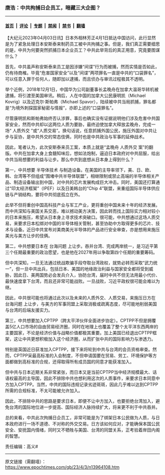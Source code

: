 ### 唐浩：中共拘捕日企员工，暗藏三大企图？

---

#### [首页](../../../..?n13964108) &nbsp;|&nbsp; [评论](../../../../../epoch-comment?n13964108) &nbsp;|&nbsp; [专题](../../../../../epoch-special?n13964108) &nbsp;|&nbsp; [禁闻](../../../../../epoch-news?n13964108) &nbsp;|&nbsp; [禁书](../../../../../books?n13964108) &nbsp;|&nbsp; [翻墙](https://github.com/gfw-breaker/nogfw/blob/master/README.md?n13964108)


<div class="post_content" id="artbody" itemprop="articleBody">
 <!-- article content begin -->
 <p>
  【大纪元2023年04月03日讯】日本外相林芳正4月1日抵达中国访问，此行显然是为了紧急处理日本安斯泰来制药员工被中共拘捕之事。但是，我们真正需要细思的是，中共为何要突然抓捕日本企业员工？中共此举背后的真正用意，究竟要图谋什么？
 </p>
 <p>
  首先，中共虽声称安斯泰来员工是因涉嫌“间谍”行为而被捕，然而实情是否如此，仍有待商榷。毕竟“危害国家安全”以及“间谍”两项罪名一直是中共的“口袋罪名”，可以任意入罪于任何人，随即加以逮捕，而且侦办与审讯过程极其不透明。
 </p>
 <p>
  举个近例，2018年12月1日，中国华为公司副董事长孟晚舟在加拿大温哥华转机被逮捕，将引渡至美国审讯。稍后，人在中国的加拿大公民康明凯（Michael Kovrig）以及迈克尔‧斯帕弗（Michael Spavor），陆续被中共当局抓捕，罪名都是“为境外刺探国家秘密与情报”，亦即上述的“口袋罪名”。
 </p>
 <p>
  尽管康明凯和斯帕弗始终否认涉罪，事后也确实没有证据说明他们涉及危害中共国家安全，然而中共却以这两位人质为要胁，最终迫使加拿大释放孟晚舟，完成一场“
  <ok href="https://www.epochtimes.com/gb/tag/%E4%BA%BA%E8%B4%A8%E5%A4%96%E4%BA%A4.html">
   人质外交
  </ok>
  ”或“人质交易”。换句话说，任意抓捕外国公民，施压外国对中共让步与妥协，是中共外交的常态伎俩，同时也是中共政治与军事的延伸战术。
 </p>
 <p>
  因此，笔者认为，此次安斯泰来员工案，本质上就是“孟晚舟
  <ok href="https://www.epochtimes.com/gb/tag/%E4%BA%BA%E8%B4%A8%E5%A4%96%E4%BA%A4.html">
   人质外交
  </ok>
  案”的翻版。中共在加拿大身上食髓知味后，想如法炮制，逼迫日本政府对中共屈服，给出中共当局想要的利益与让步。那么中共到底想从日本身上得到什么？
 </p>
 <p>
  第一，中共想要
  <ok href="https://www.epochtimes.com/gb/tag/%E5%8D%8A%E5%AF%BC%E4%BD%93%E6%8A%80%E6%9C%AF.html">
   半导体技术
  </ok>
  与制造设备。在美国的主导率领下，美、日、欧、韩、台湾等不但组成“围堵中共半导体联盟”，相继限制或禁止高端的半导体相关产品、制造设备输出到中国，对中共的芯片发展构成巨大冲击。同时，美国还打算通过“印太经济框架”（IPEF）以及日美韩台的“Chip 4”联盟，来重组国际半导体供应链与产销结构，要将中共彻底孤立在外。
 </p>
 <p>
  此举不但将重创中国高科技产业与军工产业，更将重创中国未来十年的经济发展。而中共深知与美国关系交恶，难以撼动美方决策，因此转而找上国际实力相对较小的日本来施压，希望从日本身上寻求技术突破口。很可能，中共想通过这场人质交易，来要求日本松绑对中国的半导体相关管制，甚至协助中方取得更多的芯片、技术与设备。近日中共宣布对美商美光半导体的产品进行安全审查，亦是想用来施压美光与美方让步的伎俩。
 </p>
 <p>
  第二，中共想要日本在
  <ok href="https://www.epochtimes.com/gb/tag/%E5%8F%B0%E6%B5%B7%E9%97%AE%E9%A2%98.html">
   台海问题
  </ok>
  上让步。吞并台湾、完成两岸统一，是习近平第三个任期最重要的政治愿望，也是他在2027年用以争取第四个任期的重要筹码。
 </p>
 <p>
  但中共深知，一旦无法通过统战欺骗手段夺取台湾政权，就势必转而采取“武力统一”，但一旦中共出兵，包括日本、美国的地缘政治利益与国家安全都将受到威胁，因此日、美两国势必会发兵介入，协防台湾，届时中共不但无法用最小代价、最快速度拿下台湾，而且还非常可能战败。一旦战败，习近平政权很可能会难以为继。
 </p>
 <p>
  因此，中共很可能也将通过此次以及未来的人质外交、人质交易，来施压日方在
  <ok href="https://www.epochtimes.com/gb/tag/%E5%8F%B0%E6%B5%B7%E9%97%AE%E9%A2%98.html">
   台海问题
  </ok>
  上让步，与美方的军事同盟上采取消极或疏离态度，尽可能地削弱美国与台湾的后端友援实力。
 </p>
 <p>
  第三，中共想要加入CPTPP（跨太平洋伙伴全面进步协定）。CPTPP不但是拥覆盖5亿人口市场的自由贸易经济圈，同时在地理上也覆盖了整个太平洋东西两岸的主要国家，不论是经济价值与战略价值都极其重要。加上美国已经退出CPTPP框架，这让中共更想积极加入这个经济圈，从而扩张中共的国际影响力与渗透力。
 </p>
 <p>
  特别是英国近日获准加入CPTPP，接下来将轮到中共与台湾的会员资格审查。然而，CPTPP采最高标准的入会制度，不但申请国要在贸易、劳工、环境保护等方面都做到高标准的合规，还得取得所有成员国的同意才能获准加入。
 </p>
 <p>
  但中共与日本近期关系非常紧张，而日本又是当前CPTPP当中经济规模最大、话语权最高的主导国，因此不排除中共也想利用这次的人质事件，来要求日本同意中方加入CPTPP。当然，中共的国际违规记录劣迹斑斑，因此几乎难以达到CPTPP所需的合规标准，不太可能被允许加入。
 </p>
 <p>
  因此，不排除中共的思路是要求日本，即便不让中方加入，也要拒绝台湾加入，避免台湾的国际地位进一步提高、国际经济人脉持续扩大，将来更不利于中共吞并。
 </p>
 <p>
  总的来看，中共此次拘捕日企员工，非常可能是为了绑架日本公民做为人质，与日本政府进行一场不道德、不对称的外交交易。日方该如何应对，才能确保本国公民安全、安抚国内情绪，同时又不牺牲与美国、台湾的同盟关系，正考验着岸田内阁的智慧。
 </p>
 <p>
  责任编辑：高义#
 </p>
 <!-- article content end -->
 <div id="below_article_ad">
 </div>
</div>


---

原文链接（需翻墙）：https://www.epochtimes.com/gb/23/4/3/n13964108.htm